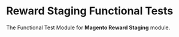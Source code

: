 # Reward Staging Functional Tests

The Functional Test Module for **Magento Reward Staging** module.
